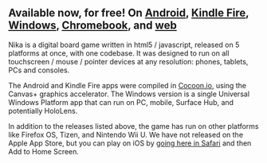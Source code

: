 Available now, for free!  On [Android](https://play.google.com/store/apps/details?id=com.studiomercato.nika "Google Play"), [Kindle Fire](https://www.amazon.com/Studio-Mercato-Nika/dp/B01JCETYTM "Amazon Appstore"), [Windows](https://www.microsoft.com/store/apps/9wzdncrdlkb5 "Windows Store"), [Chromebook](https://chrome.google.com/webstore/detail/nika/nldiglnhpkopnopfhofiddjcfpnlkbci "Chrome Web Store"), and [web](http://www.studio-mercato.com/play/nika/ "studio-mercado.com")
---

Nika is a digital board game written in html5 / javascript, released on 5 platforms at once, with one codebase.  It was designed to run on all touchscreen / mouse / pointer devices at any resolution: phones, tablets, PCs and consoles.

The Android and Kindle Fire apps were compiled in [Cocoon.io](https://cocoon.io), using the Canvas+ graphics accelerator.  The Windows version is a single Universal Windows Platform app that can run on PC, mobile, Surface Hub, and potentially HoloLens.

In addition to the releases listed above, the game has run on other platforms like Firefox OS, Tizen, and Nintendo Wii U.  We have not released on the Apple App Store, but you can play on iOS by [going here in Safari](http://www.studio-mercato.com/play/nika/ios.html "iOS") and then Add to Home Screen.
